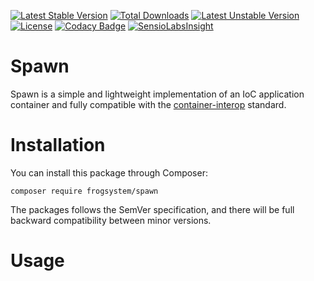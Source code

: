 [![Latest Stable Version](https://poser.pugx.org/frogsystem/spawn/v/stable)](https://packagist.org/packages/frogsystem/spawn) [![Total Downloads](https://poser.pugx.org/frogsystem/spawn/downloads)](https://packagist.org/packages/frogsystem/spawn) [![Latest Unstable Version](https://poser.pugx.org/frogsystem/spawn/v/unstable)](https://packagist.org/packages/frogsystem/spawn) [![License](https://poser.pugx.org/frogsystem/spawn/license)](https://packagist.org/packages/frogsystem/spawn)
[![Codacy Badge](https://www.codacy.com/project/badge/915b4386f900427e8b9e428b9d576e30)](https://www.codacy.com/app/mail_6/spawn)
[![SensioLabsInsight](https://insight.sensiolabs.com/projects/a64ecd12-c01d-446f-b60e-3b4b5dc55f3e/mini.png)](https://insight.sensiolabs.com/projects/a64ecd12-c01d-446f-b60e-3b4b5dc55f3e)

# Spawn
Spawn is a simple and lightweight implementation of an IoC application container and fully compatible with the [container-interop](https://github.com/container-interop/container-interop) standard.

# Installation
You can install this package through Composer:
```
composer require frogsystem/spawn
```
The packages follows the SemVer specification, and there will be full backward compatibility between minor versions.

# Usage
